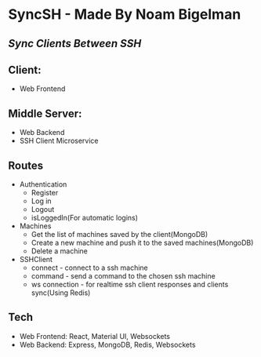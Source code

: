 # SyncSH - Made By Noam Bigelman
## _Sync Clients Between SSH_


## Client:
- Web Frontend
## Middle Server:
- Web Backend
- SSH Client Microservice

## Routes
- Authentication
    - Register
    - Log in
    - Logout
    - isLoggedIn(For automatic logins)
-  Machines
    -   Get the list of machines saved by the client(MongoDB)
    -   Create a new machine and push it to the saved machines(MongoDB)
    -   Delete a machine
- SSHClient
    - connect - connect to a ssh machine
    - command - send a command to the chosen ssh machine
    - ws connection - for realtime ssh client responses and clients sync(Using Redis)

## Tech
 - Web Frontend: React, Material UI, Websockets
 - Web Backend: Express, MongoDB, Redis, Websockets 